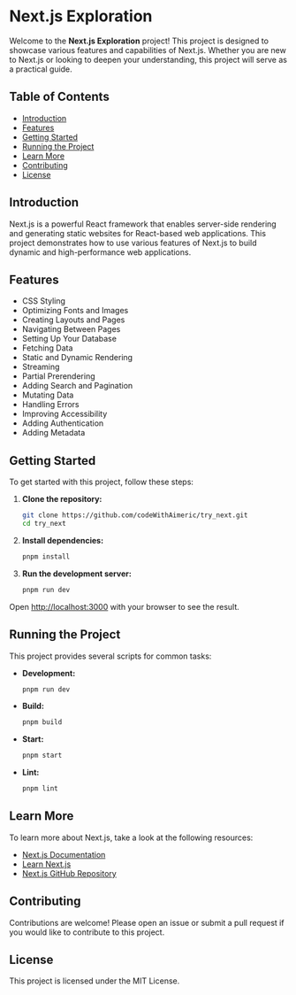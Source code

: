 # Next.js Exploration

Welcome to the **Next.js Exploration** project! This project is designed to showcase various features and capabilities of Next.js. Whether you are new to Next.js or looking to deepen your understanding, this project will serve as a practical guide.

## Table of Contents
- [Introduction](#introduction)
- [Features](#features)
- [Getting Started](#getting-started)
- [Running the Project](#running-the-project)
- [Learn More](#learn-more)
- [Contributing](#contributing)
- [License](#license)

## Introduction
Next.js is a powerful React framework that enables server-side rendering and generating static websites for React-based web applications. This project demonstrates how to use various features of Next.js to build dynamic and high-performance web applications.

## Features
- CSS Styling
- Optimizing Fonts and Images
- Creating Layouts and Pages
- Navigating Between Pages
- Setting Up Your Database
- Fetching Data
- Static and Dynamic Rendering
- Streaming
- Partial Prerendering
- Adding Search and Pagination
- Mutating Data
- Handling Errors
- Improving Accessibility
- Adding Authentication 
- Adding Metadata

## Getting Started
To get started with this project, follow these steps:

1. **Clone the repository:**
    ```sh
    git clone https://github.com/codeWithAimeric/try_next.git
    cd try_next
    ```

2. **Install dependencies:**
    ```sh
    pnpm install
    ```

3. **Run the development server:**
    ```sh
    pnpm run dev
    ```

Open [http://localhost:3000](http://localhost:3000) with your browser to see the result.

## Running the Project
This project provides several scripts for common tasks:

- **Development:**
    ```sh
    pnpm run dev
    ```

- **Build:**
    ```sh
    pnpm build
    ```

- **Start:**
    ```sh
    pnpm start
    ```

- **Lint:**
    ```sh
    pnpm lint
    ```


## Learn More
To learn more about Next.js, take a look at the following resources:
- [Next.js Documentation](https://nextjs.org/docs)
- [Learn Next.js](https://nextjs.org/learn)
- [Next.js GitHub Repository](https://github.com/vercel/next.js/)

## Contributing
Contributions are welcome! Please open an issue or submit a pull request if you would like to contribute to this project.

## License
This project is licensed under the MIT License.

